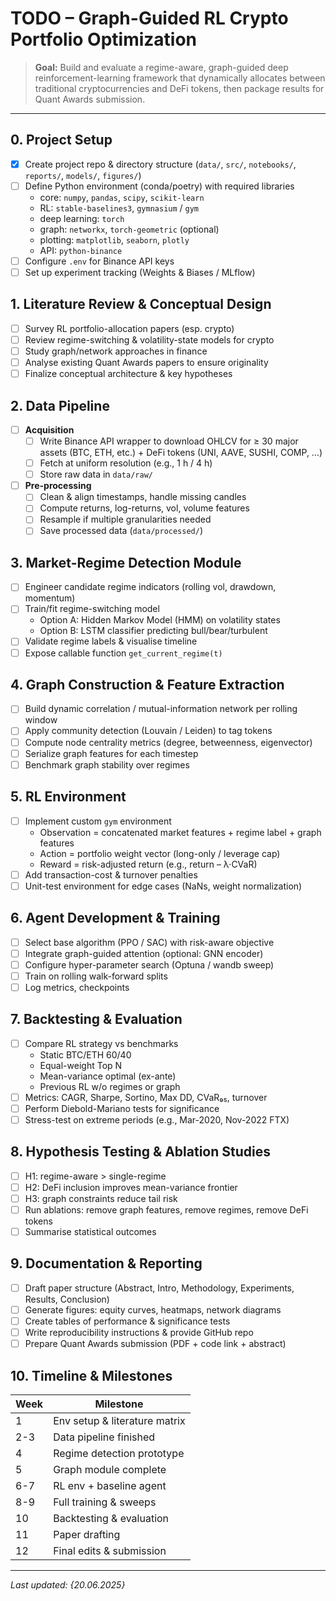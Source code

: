 # TODO – Graph-Guided RL Crypto Portfolio Optimization

> **Goal:** Build and evaluate a regime-aware, graph-guided deep reinforcement-learning framework that dynamically allocates between traditional cryptocurrencies and DeFi tokens, then package results for Quant Awards submission.

---

## 0. Project Setup
- [x] Create project repo & directory structure (`data/`, `src/`, `notebooks/`, `reports/`, `models/`, `figures/`)
- [ ] Define Python environment (conda/poetry) with required libraries  
  - core: `numpy`, `pandas`, `scipy`, `scikit-learn`  
  - RL: `stable-baselines3`, `gymnasium` / `gym`  
  - deep learning: `torch`  
  - graph: `networkx`, `torch-geometric` (optional)  
  - plotting: `matplotlib`, `seaborn`, `plotly`  
  - API: `python-binance`
- [ ] Configure `.env` for Binance API keys
- [ ] Set up experiment tracking (Weights & Biases / MLflow)  

## 1. Literature Review & Conceptual Design
- [ ] Survey RL portfolio-allocation papers (esp. crypto)
- [ ] Review regime-switching & volatility-state models for crypto
- [ ] Study graph/network approaches in finance
- [ ] Analyse existing Quant Awards papers to ensure originality
- [ ] Finalize conceptual architecture & key hypotheses

## 2. Data Pipeline
- [ ] **Acquisition**  
  - [ ] Write Binance API wrapper to download OHLCV for ≥ 30 major assets (BTC, ETH, etc.) + DeFi tokens (UNI, AAVE, SUSHI, COMP, …)
  - [ ] Fetch at uniform resolution (e.g., 1 h / 4 h)
  - [ ] Store raw data in `data/raw/`
- [ ] **Pre-processing**  
  - [ ] Clean & align timestamps, handle missing candles
  - [ ] Compute returns, log-returns, vol, volume features
  - [ ] Resample if multiple granularities needed
  - [ ] Save processed data (`data/processed/`)

## 3. Market-Regime Detection Module
- [ ] Engineer candidate regime indicators (rolling vol, drawdown, momentum)
- [ ] Train/fit regime-switching model  
  - Option A: Hidden Markov Model (HMM) on volatility states  
  - Option B: LSTM classifier predicting bull/bear/turbulent
- [ ] Validate regime labels & visualise timeline
- [ ] Expose callable function `get_current_regime(t)`

## 4. Graph Construction & Feature Extraction
- [ ] Build dynamic correlation / mutual-information network per rolling window
- [ ] Apply community detection (Louvain / Leiden) to tag tokens
- [ ] Compute node centrality metrics (degree, betweenness, eigenvector)
- [ ] Serialize graph features for each timestep
- [ ] Benchmark graph stability over regimes

## 5. RL Environment
- [ ] Implement custom `gym` environment  
  - Observation = concatenated market features + regime label + graph features  
  - Action = portfolio weight vector (long-only / leverage cap)  
  - Reward = risk-adjusted return (e.g., return – λ·CVaR)
- [ ] Add transaction-cost & turnover penalties
- [ ] Unit-test environment for edge cases (NaNs, weight normalization)

## 6. Agent Development & Training
- [ ] Select base algorithm (PPO / SAC) with risk-aware objective
- [ ] Integrate graph-guided attention (optional: GNN encoder)
- [ ] Configure hyper-parameter search (Optuna / wandb sweep)
- [ ] Train on rolling walk-forward splits
- [ ] Log metrics, checkpoints

## 7. Backtesting & Evaluation
- [ ] Compare RL strategy vs benchmarks  
  - Static BTC/ETH 60/40  
  - Equal-weight Top N  
  - Mean-variance optimal (ex-ante)  
  - Previous RL w/o regimes or graph
- [ ] Metrics: CAGR, Sharpe, Sortino, Max DD, CVaR₉₅, turnover
- [ ] Perform Diebold-Mariano tests for significance
- [ ] Stress-test on extreme periods (e.g., Mar-2020, Nov-2022 FTX)

## 8. Hypothesis Testing & Ablation Studies
- [ ] H1: regime-aware > single-regime  
- [ ] H2: DeFi inclusion improves mean-variance frontier  
- [ ] H3: graph constraints reduce tail risk
- [ ] Run ablations: remove graph features, remove regimes, remove DeFi tokens
- [ ] Summarise statistical outcomes

## 9. Documentation & Reporting
- [ ] Draft paper structure (Abstract, Intro, Methodology, Experiments, Results, Conclusion)
- [ ] Generate figures: equity curves, heatmaps, network diagrams
- [ ] Create tables of performance & significance tests
- [ ] Write reproducibility instructions & provide GitHub repo
- [ ] Prepare Quant Awards submission (PDF + code link + abstract)

## 10. Timeline & Milestones
| Week | Milestone |
|------|-----------|
| 1    | Env setup & literature matrix |
| 2-3  | Data pipeline finished |
| 4    | Regime detection prototype |
| 5    | Graph module complete |
| 6-7  | RL env + baseline agent |
| 8-9  | Full training & sweeps |
| 10   | Backtesting & evaluation |
| 11   | Paper drafting |
| 12   | Final edits & submission |

---

_Last updated: {20.06.2025}_